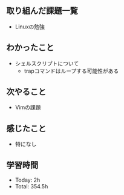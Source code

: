 ## 取り組んだ課題一覧
- Linuxの勉強
## わかったこと
- シェルスクリプトについて
  - trapコマンドはループする可能性がある
## 次やること
- Vimの課題
## 感じたこと
- 特になし
## 学習時間
- Today: 2h
- Total: 354.5h
